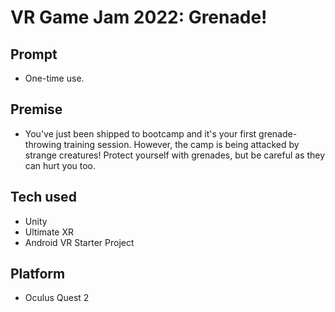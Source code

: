 # VR Game Jam 2022: Grenade!

## Prompt
- One-time use.

## Premise
- You've just been shipped to bootcamp and it's your first grenade-throwing training session. However, the camp is being attacked by strange creatures! Protect yourself with grenades, but be careful as they can hurt you too.

## Tech used
- Unity
- Ultimate XR
- Android VR Starter Project

## Platform
- Oculus Quest 2